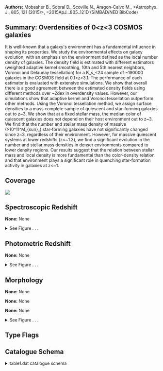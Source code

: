 

**Authors:** Mobasher B., Sobral D., Scoville N., Aragon-Calvo M., <Astrophys. J., 805, 121 (2015)>, =2015ApJ...805..121D (SIMBAD/NED BibCode)

## Summary: Overdensities of 0<z<3 COSMOS galaxies

It is well-known that a galaxy's environment has a fundamental influence in shaping its properties. We study the environmental effects on galaxy evolution, with an emphasis on the environment defined as the local number density of galaxies. The density field is estimated with different estimators (weighted adaptive kernel smoothing, 10th and 5th nearest neighbors, Voronoi and Delaunay tessellation) for a K_s_<24 sample of ~190000 galaxies in the COSMOS field at 0.1<z<3.1. The performance of each estimator is evaluated with extensive simulations. We show that overall there is a good agreement between the estimated density fields using different methods over ~2dex in overdensity values. However, our simulations show that adaptive kernel and Voronoi tessellation outperform other methods. Using the Voronoi tessellation method, we assign surface densities to a mass complete sample of quiescent and star-forming galaxies out to z~3. We show that at a fixed stellar mass, the median color of quiescent galaxies does not depend on their host environment out to z~3. We find that the number and stellar mass density of massive (>10^11^M_{sun}_) star-forming galaxies have not significantly changed since z~3, regardless of their environment. However, for massive quiescent systems at lower redshifts (z<~1.3), we find a significant evolution in the number and stellar mass densities in denser environments compared to lower density regions. Our results suggest that the relation between stellar mass and local density is more fundamental than the color-density relation and that environment plays a significant role in quenching star-formation activity in galaxies at z<~1.

## Coverage 

 

 
![](https://github.com/joshgithubbin/Lestrade/blob/main/pages/J_ApJ_805_121/im/coverage.png?raw=true)

## Spectroscopic Redshift 



**None:** None 




<details><summary>See Figure . . .</summary>

![](https://github.com/joshgithubbin/Lestrade/blob/main/pages/J_ApJ_805_121/im/ZSP.png?raw=true)

</details>

## Photometric Redshift 



**None:** None 




<details><summary>See Figure . . .</summary>

![](https://github.com/joshgithubbin/Lestrade/blob/main/pages/J_ApJ_805_121/im//ZPH.png?raw=true)

</details>

## Morphology 



**None:** None 

**None:** None 

**None:** None 




<details><summary>See Figure . . .</summary>

![](https://github.com/joshgithubbin/Lestrade/blob/main/pages/J_ApJ_805_121/im//morphology.png?raw=true)

</details>
                      
## Type Flags 





## Catalogue Schema 



<details>
<summary>table1.dat catalogue schema</summary>

| Bytes   | Format   | Units   | Label   | Explanations                                                                                         |
|:--------|:---------|:--------|:--------|:-----------------------------------------------------------------------------------------------------|
| 1-  6   | I6       | ---     | Seq     | Running sequence number                                                                              |
| 8- 16   | F9.5     | deg     | RAdeg   | Right Ascension in decimal degrees (J2000)                                                           |
| 18- 24  | F7.5     | deg     | DEdeg   | Declination in decimal degrees (J2000)                                                               |
| 26- 31  | F6.4     | ---     | zph     | [0.05/3.2] Ilbert et al. 2013, J/A+A/556/A55, photometric redshift                                   |
| 33- 37  | F5.2     | mag     | Ksmag   | [15/24] McCracken et al. 2012, J/A+A/544/A156, KS_AUTO magnitude                                     |
| 39- 45  | F7.4     | [-]     | logdel  | [-1.9/1.5]? log overdensity kernel (1) Note (1): A blank indicates that the value is not obtainable. |

**Note**: A blank indicates that the value is not obtainable.

</details>

        
        